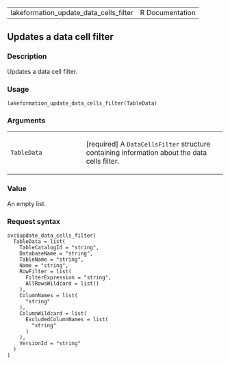 <table style="width: 100%;">
<tbody>
<tr class="odd">
<td>lakeformation_update_data_cells_filter</td>
<td style="text-align: right;">R Documentation</td>
</tr>
</tbody>
</table>

## Updates a data cell filter

### Description

Updates a data cell filter.

### Usage

    lakeformation_update_data_cells_filter(TableData)

### Arguments

<table>
<colgroup>
<col style="width: 35%" />
<col style="width: 65%" />
</colgroup>
<tbody>
<tr class="odd">
<td><code
id="lakeformation_update_data_cells_filter_:_TableData">TableData</code></td>
<td><p>[required] A <code>DataCellsFilter</code> structure containing
information about the data cells filter.</p></td>
</tr>
</tbody>
</table>

### Value

An empty list.

### Request syntax

    svc$update_data_cells_filter(
      TableData = list(
        TableCatalogId = "string",
        DatabaseName = "string",
        TableName = "string",
        Name = "string",
        RowFilter = list(
          FilterExpression = "string",
          AllRowsWildcard = list()
        ),
        ColumnNames = list(
          "string"
        ),
        ColumnWildcard = list(
          ExcludedColumnNames = list(
            "string"
          )
        ),
        VersionId = "string"
      )
    )
